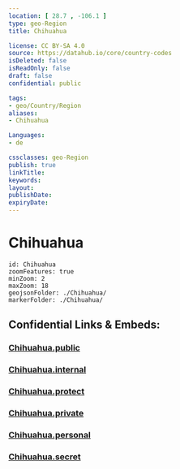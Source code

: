```yaml
---
location: [ 28.7 , -106.1 ] 
type: geo-Region
title: Chihuahua

license: CC BY-SA 4.0
source: https://datahub.io/core/country-codes
isDeleted: false
isReadOnly: false
draft: false
confidential: public

tags:
- geo/Country/Region
aliases:
- Chihuahua

Languages:
- de

cssclasses: geo-Region
publish: true
linkTitle: 
keywords: 
layout: 
publishDate: 
expiryDate: 
---
```


# Chihuahua

```leaflet
id: Chihuahua
zoomFeatures: true 
minZoom: 2 
maxZoom: 18
geojsonFolder: ./Chihuahua/
markerFolder: ./Chihuahua/
```


## Confidential Links & Embeds: 

### [Chihuahua.public](/_public/\Earth\Continent\America~Central\Mexico\States~MexicoChihuahua.public.md) 

### [Chihuahua.internal](/_internal/\Earth\Continent\America~Central\Mexico\States~MexicoChihuahua.internal.md) 

### [Chihuahua.protect](/_protect/\Earth\Continent\America~Central\Mexico\States~MexicoChihuahua.protect.md) 

### [Chihuahua.private](/_private/\Earth\Continent\America~Central\Mexico\States~MexicoChihuahua.private.md) 

### [Chihuahua.personal](/_personal/\Earth\Continent\America~Central\Mexico\States~MexicoChihuahua.personal.md) 

### [Chihuahua.secret](/_secret/\Earth\Continent\America~Central\Mexico\States~MexicoChihuahua.secret.md)

